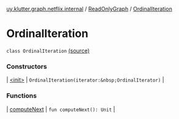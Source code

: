 [uy.klutter.graph.netflix.internal](../../index.md) / [ReadOnlyGraph](../index.md) / [OrdinalIteration](.)


# OrdinalIteration

`class OrdinalIteration` [(source)](https://github.com/kohesive/klutter/blob/master/netflix-graph-jdk6/src/main/kotlin/uy/klutter/graph/netflix/internal/Graph.kt#L98)



### Constructors


| [&lt;init&gt;](-init-.md) | `OrdinalIteration(iterator:&nbsp;OrdinalIterator)` |


### Functions


| [computeNext](compute-next.md) | `fun computeNext(): Unit` |

